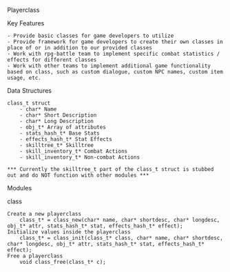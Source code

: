 Playerclass

Key Features

    - Provide basic classes for game developers to utilize
    - Provide framework for game developers to create their own classes in place of or in addition to our provided classes
    - Work with rpg-battle team to implement specific combat statistics / effects for different classes
    - Work with other teams to implement additional game functionality based on class, such as custom dialogue, custom NPC names, custom item usage, etc.

Data Structures

    class_t struct
        - char* Name
        - char* Short Description
        - char* Long Description
        - obj_t* Array of attributes
        - stats_hash_t* Base Stats
        - effects_hash_t* Stat Effects
        - skilltree_t* Skilltree
        - skill_inventory_t* Combat Actions
        - skill_inventory_t* Non-combat Actions

    *** Currently the skilltree_t part of the class_t struct is stubbed out and do NOT function with other modules ***

Modules

class

    Create a new playerclass
        class_t* = class_new(char* name, char* shortdesc, char* longdesc, obj_t* attr, stats_hash_t* stat, effects_hash_t* effect);
    Initialize values inside the playerclass
        class_t* = class_init(class_t* class, char* name, char* shortdesc, char* longdesc, obj_t* attr, stats_hash_t* stat, effects_hash_t* effect);
    Free a playerclass
        void class_free(class_t* c);
